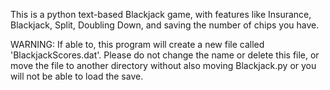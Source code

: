 This is a python text-based Blackjack game, with features like Insurance, Blackjack, Split, Doubling Down, and saving the number of chips you have.

WARNING: If able to, this program will create a new file called 'BlackjackScores.dat'. Please do not change the name or delete this file, or move the file to another directory without also moving Blackjack.py or you will not be able to load the save.
